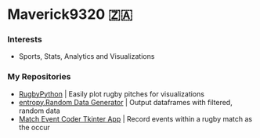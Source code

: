 # Maverick9320 🇿🇦

### Interests
  - Sports, Stats, Analytics and Visualizations

### My Repositories
  - [RugbyPython](https://github.com/Maverick9320/rugby.python-viz) | Easily plot rugby pitches for visualizations
  - [entropy.Random Data Generator](https://github.com/Maverick9320/entropy.random-data-generator) | Output dataframes with filtered, random data
  - [Match Event Coder Tkinter App](https://github.com/Maverick9320/TKinter-Match-Event-Coder) | Record events within a rugby match as the occur

<!---
Maverick9320/Maverick9320 is a ✨ special ✨ repository because its `README.md` (this file) appears on your GitHub profile.
You can click the Preview link to take a look at your changes.
--->
